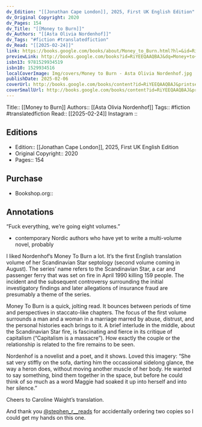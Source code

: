 ```yaml
---
dv_Edition: "[[Jonathan Cape London]], 2025, First UK English Edition"
dv_Original Copyright: 2020
dv_Pages: 154
dv_Title: "[[Money to Burn]]"
dv_Authors: "[[Asta Olivia Nordenhof]]"
dv_Tags: "#fiction #translatedfiction"
dv_Read: "[[2025-02-24]]"
link: https://books.google.com/books/about/Money_to_Burn.html?hl=&id=RiYEEQAAQBAJ
previewLink: http://books.google.com/books?id=RiYEEQAAQBAJ&dq=Money+to+Burn+Nordenhof&hl=&as_pt=BOOKS&cd=1&source=gbs_api
isbn13: 9781529934519
isbn10: 1529934516
localCoverImage: Img/covers/Money to Burn - Asta Olivia Nordenhof.jpg
publishDate: 2025-02-06
coverUrl: http://books.google.com/books/content?id=RiYEEQAAQBAJ&printsec=frontcover&img=1&zoom=1&source=gbs_api
coverSmallUrl: http://books.google.com/books/content?id=RiYEEQAAQBAJ&printsec=frontcover&img=1&zoom=5&source=gbs_api
---
```

Title:: [[Money to Burn]]
Authors:: [[Asta Olivia Nordenhof]]
Tags:: #fiction #translatedfiction 
Read:: [[2025-02-24]]
Instagram :: 
## Editions
- Edition:: [[Jonathan Cape London]], 2025, First UK English Edition
- Original Copyright:: 2020
- Pages:: 154

## Purchase
* Bookshop.org::
## Annotations
“Fuck everything, we’re going eight volumes.”   
- contemporary Nordic authors who have yet to write a multi-volume novel, probably  
  
I liked Nordenhof’s Money To Burn a lot. It’s the first English translation volume of her Scandinavian Star septology (second volume coming in August). The series’ name refers to the Scandinavian Star, a car and passenger ferry that was set on fire in April 1990 killing 159 people. The incident and the subsequent controversy surrounding the initial investigatory findings and later allegations of insurance fraud are presumably a theme of the series.  
  
Money To Burn is a quick, jolting read. It bounces between periods of time and perspectives in staccato-like chapters. The focus of the first volume surrounds a man and a woman in a marriage marred by abuse, distrust, and the personal histories each brings to it. A brief interlude in the middle, about the Scandinavian Star fire, is fascinating and fierce in its critique of capitalism (“Capitalism is a massacre”). How exactly the couple or the relationship is related to the fire remains to be seen.  
  
Nordenhof is a novelist and a poet, and it shows. Loved this imagery: “She sat very stiffly on the sofa, darting him the occassional sidelong glance, the way a heron does, without moving another muscle of her body. He wanted to say something, bind them together in the space, but before he could think of so much as a word Maggie had soaked it up into herself and into her silence.”   
  
Cheers to Caroline Waight’s translation.  
  
And thank you [@stephen_r__reads](https://www.instagram.com/stephen_r__reads/) for accidentally ordering two copies so I could get my hands on this one.